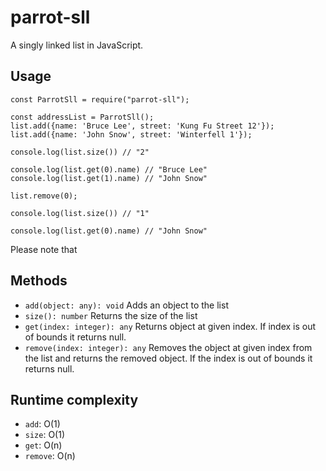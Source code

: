 # parrot-sll

A singly linked list in JavaScript.

## Usage

```
const ParrotSll = require("parrot-sll");

const addressList = ParrotSll();
list.add({name: 'Bruce Lee', street: 'Kung Fu Street 12'});
list.add({name: 'John Snow', street: 'Winterfell 1'});

console.log(list.size()) // "2"

console.log(list.get(0).name) // "Bruce Lee"
console.log(list.get(1).name) // "John Snow"

list.remove(0);

console.log(list.size()) // "1"

console.log(list.get(0).name) // "John Snow"
```

Please note that

## Methods

- `add(object: any): void` Adds an object to the list
- `size(): number` Returns the size of the list
- `get(index: integer): any` Returns object at given index. If index is out of bounds it returns null.
- `remove(index: integer): any` Removes the object at given index from the list and returns the removed object. If the index is out of bounds it returns null.

## Runtime complexity

- `add`: O(1)
- `size`: O(1)
- `get`: O(n)
- `remove`: O(n)

